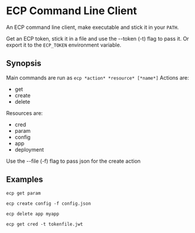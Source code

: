 # ECP Command Line Client

An ECP command line client, make executable and stick it in your `PATH`.

Get an ECP token, stick it in a file and use the --token (-t) flag to pass it. 
Or export it to the `ECP_TOKEN` environment variable.

## Synopsis

Main commands are run as `ecp *action* *resource* [*name*]`
Actions are: 
 - get
 - create
 - delete

Resources are: 
 - cred
 - param
 - config
 - app
 - deployment

Use the --file (-f) flag to pass json for the create action

## Examples

`ecp get param`

`ecp create config -f config.json`

`ecp delete app myapp`

`ecp get cred -t tokenfile.jwt`
